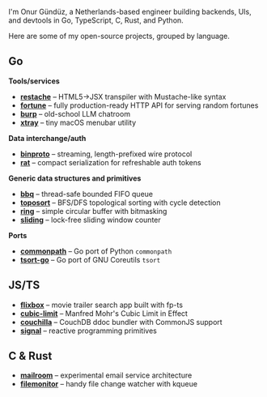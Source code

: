 I'm Onur Gündüz, a Netherlands-based engineer building backends, UIs, and devtools in Go, TypeScript, C, Rust, and Python.

Here are some of my open-source projects, grouped by language.

## Go

**Tools/services**

* [**restache**](https://github.com/tetsuo/restache) – HTML5→JSX transpiler with Mustache-like syntax
* [**fortune**](https://github.com/tetsuo/fortune) – fully production-ready HTTP API for serving random fortunes
* [**burp**](https://github.com/tetsuo/burp) – old-school LLM chatroom
* [**xtray**](https://github.com/tetsuo/xtray) – tiny macOS menubar utility

**Data interchange/auth**

* [**binproto**](https://github.com/tetsuo/binproto) – streaming, length-prefixed wire protocol
* [**rat**](https://github.com/tetsuo/rat) – compact serialization for refreshable auth tokens

**Generic data structures and primitives**

* [**bbq**](https://github.com/tetsuo/bbq) – thread-safe bounded FIFO queue
* [**toposort**](https://github.com/tetsuo/toposort) – BFS/DFS topological sorting with cycle detection
* [**ring**](https://github.com/tetsuo/ring) – simple circular buffer with bitmasking
* [**sliding**](https://github.com/tetsuo/sliding) – lock-free sliding window counter

**Ports**

* [**commonpath**](https://github.com/tetsuo/commonpath) – Go port of Python `commonpath`
* [**tsort-go**](https://github.com/tetsuo/tsort-go) – Go port of GNU Coreutils `tsort`

## JS/TS

* [**flixbox**](https://github.com/tetsuo/flixbox) – movie trailer search app built with fp-ts
* [**cubic-limit**](https://github.com/tetsuo/cubic-limit) – Manfred Mohr's Cubic Limit in Effect
* [**couchilla**](https://github.com/tetsuo/couchilla) – CouchDB ddoc bundler with CommonJS support
* [**signal**](https://github.com/tetsuo/signal) – reactive programming primitives

## C & Rust

* [**mailroom**](https://github.com/tetsuo/mailroom) – experimental email service architecture
* [**filemonitor**](https://github.com/tetsuo/filemonitor-kq) – handy file change watcher with kqueue

<!--
**tetsuo/tetsuo** is a ✨ _special_ ✨ repository because its `README.md` (this file) appears on your GitHub profile.

Here are some ideas to get you started:

- 🔭 I’m currently working on ...
- 🌱 I’m currently learning ...
- 👯 I’m looking to collaborate on ...
- 🤔 I’m looking for help with ...
- 💬 Ask me about ...
- 📫 How to reach me: ...
- 😄 Pronouns: ...
- ⚡ Fun fact: ...
-->
